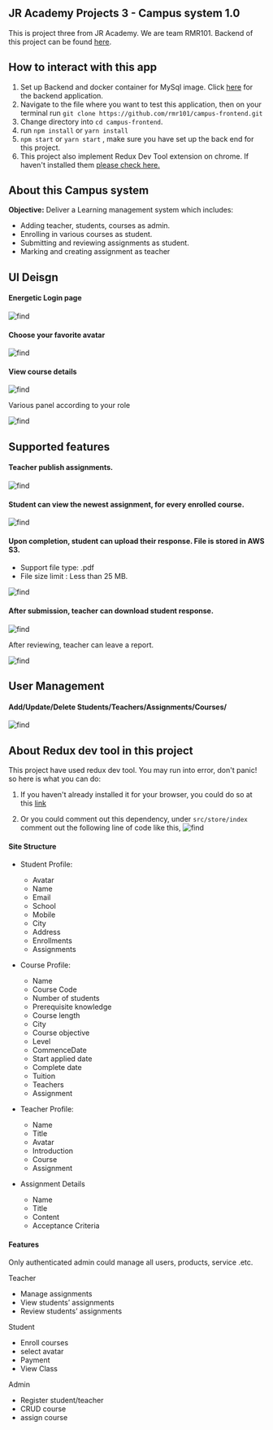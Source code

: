 ## JR Academy Projects 3 - Campus system 1.0 

This is project three from JR Academy. We are team RMR101.
Backend of this project can be found [here](https://github.com/rmr101/campus-backend).

## How to interact with this app

1. Set up Backend and docker container for MySql image. Click [here](https://github.com/rmr101/campus-backend) for the backend application.
2. Navigate to the file where you want to test this application, then on your terminal run `git clone https://github.com/rmr101/campus-frontend.git`
3. Change directory into `cd campus-frontend`.
4. run `npm install` or `yarn install`
5. `npm start` or `yarn start` , make sure you have set up the back end for this project.
6. This project also implement Redux Dev Tool extension on chrome. If haven't installed them [please check here.](#about-redux-dev-tool-in-this-project)

## About this Campus system

**Objective:** Deliver a Learning management system which includes:
- Adding teacher, students, courses as admin.
- Enrolling in various courses as student.
- Submitting and reviewing assignments as student.
- Marking and creating assignment as teacher

## UI Deisgn 

#### Energetic Login page

![find](readme_img/login.png)


#### Choose your favorite avatar

![find](readme_img/avatar-selection.png)


#### View course details

![find](readme_img/course-detail.png)

Various panel according to your role

![find](readme_img/role-panel.png)

## Supported features

#### Teacher publish assignments.

![find](readme_img/publish-new-assignment.png)

#### Student can view the newest assignment, for every enrolled course.
![find](readme_img/student-assignment-filter.png)

#### Upon completion, student can upload their response. File is stored in AWS S3.

- Support file type: .pdf
- File size limit : Less than 25 MB.

![find](readme_img/upload.png)

#### After submission, teacher can download student response.

![find](readme_img/teacher-assignment-filter.png)

After reviewing, teacher can leave a report.

![find](readme_img/teacher-report.png)

## User Management

#### Add/Update/Delete Students/Teachers/Assignments/Courses/

![find](readme_img/update-popup.png)

## About Redux dev tool in this project
This project have used redux dev tool. You may run into error, don't panic! so here is what you can do:

1. If you haven't already installed it for your browser, you could do so at this [link](https://chrome.google.com/webstore/detail/redux-devtools/lmhkpmbekcpmknklioeibfkpmmfibljd?hl=en)

2. Or you could comment out this dependency, under `src/store/index` comment out the following line of code like this,
![find](readme_img/redux-dev-tool.png)
   

#### Site Structure

- Student Profile:
	- Avatar
	- Name
	- Email
	- School
	- Mobile
	- City
	- Address
	- Enrollments
	- Assignments
  
- Course Profile:
	- Name
	- Course Code
	- Number of students
	- Prerequisite knowledge
	- Course length
	- City
	- Course objective
	- Level
	- CommenceDate
	- Start applied date
	- Complete date
	- Tuition
	- Teachers
	- Assignment
  
- Teacher Profile:
	- Name
	- Title
	- Avatar
	- Introduction
	- Course
	- Assignment
  
- Assignment Details
	- Name
	- Title
	- Content
	- Acceptance Criteria

#### Features

Only authenticated admin could manage all users, products, service .etc.

Teacher
- Manage assignments
- View students’ assignments
- Review students’ assignments

Student
- Enroll courses
- select avatar
- Payment
- View Class

Admin
- Register student/teacher
- CRUD course
- assign course